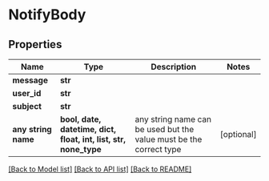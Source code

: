 # NotifyBody


## Properties
Name | Type | Description | Notes
------------ | ------------- | ------------- | -------------
**message** | **str** |  | 
**user_id** | **str** |  | 
**subject** | **str** |  | 
**any string name** | **bool, date, datetime, dict, float, int, list, str, none_type** | any string name can be used but the value must be the correct type | [optional]

[[Back to Model list]](../README.md#documentation-for-models) [[Back to API list]](../README.md#documentation-for-api-endpoints) [[Back to README]](../README.md)


